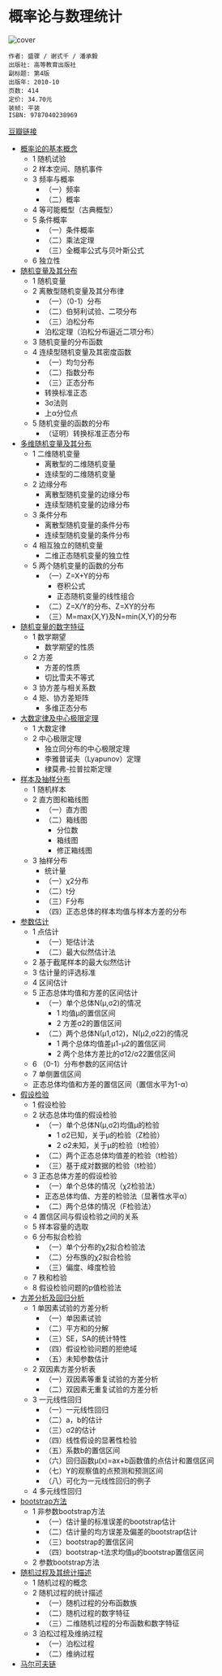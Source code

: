 # 概率论与数理统计
![cover](https://img3.doubanio.com/view/subject/l/public/s25000822.jpg)

    作者: 盛骤 / 谢式千 / 潘承毅 
    出版社: 高等教育出版社
    副标题: 第4版
    出版年: 2010-10
    页数: 414
    定价: 34.70元
    装帧: 平装
    ISBN: 9787040238969

[豆瓣链接](https://book.douban.com/subject/3165271/)

- [概率论的基本概念](prob_basic.md)
  - 1 随机试验
  - 2 样本空间、随机事件
  - 3 频率与概率
    - （一）频率
    - （二）概率
  - 4 等可能概型（古典概型）
  - 5 条件概率
    - （一）条件概率
    - （二）乘法定理
    - （三）全概率公式与贝叶斯公式
  - 6 独立性
- [随机变量及其分布](random_var_distribution.md)
  - 1 随机变量
  - 2 离散型随机变量及其分布律
    - （一）（0-1）分布
    - （二）伯努利试验、二项分布
    - （三）泊松分布
    - 泊松定理（泊松分布逼近二项分布）
  - 3 随机变量的分布函数
  - 4 连续型随机变量及其密度函数
    - （一）均匀分布
    - （二）指数分布
    - （三）正态分布
    - 转换标准正态
    - 3σ法则
    - 上α分位点
  - 5 随机变量的函数的分布
    - （证明）转换标准正态分布
- [多维随机变量及其分布](multi_random_var_distribution.md)
  - 1 二维随机变量
    - 离散型的二维随机变量
    - 连续型的二维随机变量
  - 2 边缘分布
    - 离散型随机变量的边缘分布
    - 连续型随机变量的边缘分布
  - 3 条件分布
    - 离散型随机变量的条件分布
    - 连续型随机变量的条件分布
  - 4 相互独立的随机变量
    - 二维正态随机变量的独立性
  - 5 两个随机变量的函数的分布
    - （一）Z=X+Y的分布
      - 卷积公式
      - 正态随机变量的线性组合
    - （二）Z=X/Y的分布、Z=XY的分布
    - （三）M=max{X,Y}及N=min{X,Y}的分布
- [随机变量的数字特征](random_var_numeral_characteristic.md)
  - 1 数学期望
    - 数学期望的性质
  - 2 方差
    - 方差的性质
    - 切比雪夫不等式
  - 3 协方差与相关系数
  - 4 矩、协方差矩阵
    - 多维正态分布
- [大数定律及中心极限定理](law_of_large_numbers_and_central-limit_theorem.md)
  - 1 大数定律
  - 2 中心极限定理
    - 独立同分布的中心极限定理
    - 李雅普诺夫（Lyapunov）定理
    - 棣莫弗-拉普拉斯定理
- [样本及抽样分布](sample.md)
  - 1 随机样本
  - 2 直方图和箱线图
    - （一）直方图
    - （二）箱线图
      - 分位数
      - 箱线图
      - 修正箱线图
  - 3 抽样分布
    - 统计量
    - （一）χ2分布
    - （二）t分
    - （三）F分布
    - （四）正态总体的样本均值与样本方差的分布
- [参数估计](estimation.md)
  - 1 点估计
    - （一）矩估计法
    - （二）最大似然估计法
  - 2 基于截尾样本的最大似然估计
  - 3 估计量的评选标准
  - 4 区间估计
  - 5 正态总体均值和方差的区间估计
    - （一）单个总体N(μ,σ2)的情况
      - 1 均值μ的置信区间
      - 2 方差σ2的置信区间
    - （二）两个总体N(μ1,σ12)，N(μ2,σ22)的情况
      - 1 两个总体均值差μ1-μ2的置信区间
      - 2 两个总体方差比的σ12/σ22置信区间
  - 6 （0-1）分布参数的区间估计
  - 7 单侧置信区间
  - 正态总体均值和方差的置信区间（置信水平为1-α）
- [假设检验](hypothesis-testing.md)
  - 1 假设检验
  - 2 状态总体均值的假设检验
    - （一）单个总体N(μ,σ2)均值μ的检验
      - 1 σ2已知，关于μ的检验（Z检验）
      - 2 σ2未知，关于μ的检验（t检验）
    - （二）两个正态总体均值差的检验（t检验）
    - （三）基于成对数据的检验（t检验）
  - 3 正态总体方差的假设检验
    - （一）单个总体的情况（χ2检验法）
    - 正态总体均值、方差的检验法（显著性水平α）
    - （二）两个总体的情况（F检验法）
  - 4 置信区间与假设检验之间的关系
  - 5 样本容量的选取
  - 6 分布拟合检验
    - （一）单个分布的χ2拟合检验法
    - （二）分布族的χ2拟合检验
    - （三）偏度、峰度检验
  - 7 秩和检验
  - 8 假设检验问题的p值检验法
- [方差分析及回归分析](anova_regression.md)
  - 1 单因素试验的方差分析
    - （一）单因素试验
    - （二）平方和的分解
    - （三）SE，SA的统计特性
    - （四）假设检验问题的拒绝域
    - （五）未知参数估计
  - 2 双因素方差分析表
    - （一）双因素等重复试验的方差分析
    - （二）双因素无重复试验的方差分析
  - 3 一元线性回归
    - （一）一元线性回归
    - （二）a，b的估计
    - （三）σ2的估计
    - （四）线性假设的显著性检验
    - （五）系数b的置信区间
    - （六）回归函数μ(x)=ax+b函数值的点估计和置信区间
    - （七）Y的观察值的点预测和预测区间
    - （八）可化为一元线性回归的例子
  - 4 多元线性回归
- [bootstrap方法](bootstrap.md)
  - 1 非参数bootstrap方法
    - （一）估计量的标准误差的bootstrap估计
    - （二）估计量的均方误差及偏差的bootstrap估计
    - （三）bootstrap的置信区间
    - （四）bootstrap-t法求均值μ的bootstrap置信区间
  - 2 参数bootstrap方法
- [随机过程及其统计描述](random_process.md)
  - 1 随机过程的概念
  - 2 随机过程的统计描述
    - （一）随机过程的分布函数族
    - （二）随机过程的数字特征
    - （三）二维随机过程的分布函数和数字特征
  - 3 泊松过程及维纳过程
    - （一）泊松过程
    - （二）维纳过程
- [马尔可夫链](markov_chain.md)